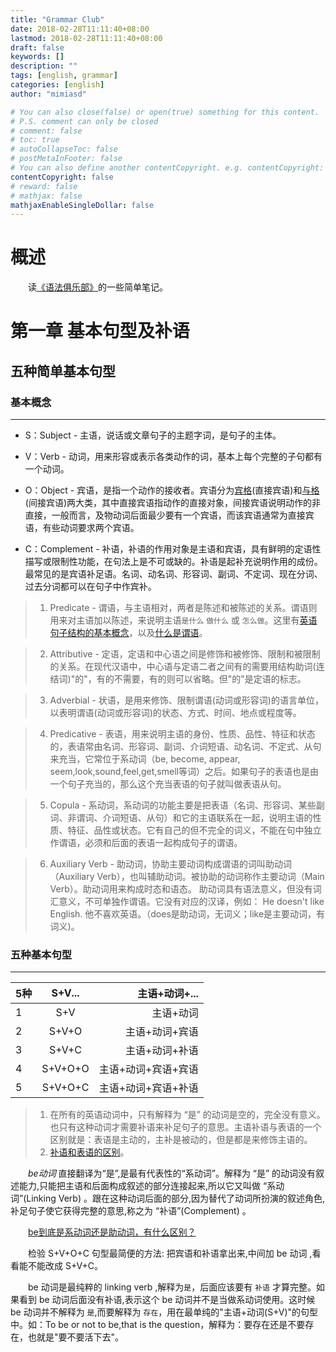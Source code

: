 ```yaml
---
title: "Grammar Club"
date: 2018-02-28T11:11:40+08:00
lastmod: 2018-02-28T11:11:40+08:00
draft: false
keywords: []
description: ""
tags: [english, grammar]
categories: [english]
author: "mimiasd"

# You can also close(false) or open(true) something for this content.
# P.S. comment can only be closed
# comment: false
# toc: true
# autoCollapseToc: false
# postMetaInFooter: false
# You can also define another contentCopyright. e.g. contentCopyright: "This is another copyright."
contentCopyright: false
# reward: false
# mathjax: false
mathjaxEnableSingleDollar: false
---
```


# 概述

　　读[《语法俱乐部》](https://book.douban.com/subject/1014914/)的一些简单笔记。

# 第一章 基本句型及补语

## 五种简单基本句型

### 基本概念
---

- S：Subject - 主语，说话或文章句子的主题字词，是句子的主体。  
  
- V：Verb - 动词，用来形容或表示各类动作的词，基本上每个完整的子句都有一个动词。  
  
- O：Object - 宾语，是指一个动作的接收者。宾语分为[宾格](https://zh.wikipedia.org/wiki/%E5%AE%BE%E6%A0%BC)(直接宾语)和[与格](https://zh.wikipedia.org/wiki/%E4%B8%8E%E6%A0%BC)(间接宾语)两大类，其中直接宾语指动作的直接对象，间接宾语说明动作的非直接，一般而言，及物动词后面最少要有一个宾语，而该宾语通常为直接宾语，有些动词要求两个宾语。

- C：Complement - 补语，补语的作用对象是主语和宾语，具有鲜明的定语性描写或限制性功能，在句法上是不可或缺的。补语是起补充说明作用的成份。最常见的是宾语补足语。名词、动名词、形容词、副词、不定词、现在分词、过去分词都可以在句子中作宾补。

> 1. Predicate - 谓语，与主语相对，两者是陈述和被陈述的关系。谓语则用来对主语加以陈述，来说明主语`是什么` `做什么` 或 `怎么做`。这里有[英语句子结构的基本概念](https://www.zhihu.com/question/55159471/answer/146777336)，以及[什么是谓语](https://www.zhihu.com/question/21942034/answer/27893513)。

> 2. Attributive - 定语，定语和中心语之间是修饰和被修饰、限制和被限制的关系。在现代汉语中，中心语与定语二者之间有的需要用结构助词(连结词)"的"，有的不需要，有的则可以省略。但"的"是定语的标志。  

> 3. Adverbial - 状语，是用来修饰、限制谓语(动词或形容词)的语言单位，以表明谓语(动词或形容词)的状态、方式、时间、地点或程度等。

> 4. Predicative - 表语，用来说明主语的身份、性质、品性、特征和状态的，表语常由名词、形容词、副词、介词短语、动名词、不定式、从句来充当，它常位于系动词（be, become, appear, seem,look,sound,feel,get,smell等词）之后。如果句子的表语也是由一个句子充当的，那么这个充当表语的句子就叫做表语从句。

> 5. Copula - 系动词，系动词的功能主要是把表语（名词、形容词、某些副词、非谓词、介词短语、从句）和它的主语联系在一起，说明主语的性质、特征、品性或状态。它有自己的但不完全的词义，不能在句中独立作谓语，必须和后面的表语一起构成句子的谓语。

> 6. Auxiliary Verb - 助动词，协助主要动词构成谓语的词叫助动词（Auxiliary Verb），也叫辅助动词。被协助的动词称作主要动词（Main Verb）。助动词用来构成时态和语态。 助动词具有语法意义，但没有词汇意义，不可单独作谓语。它没有对应的汉译，例如： He doesn't like English. 他不喜欢英语。（does是助动词，无词义；like是主要动词，有词义)。

### 五种基本句型
---

| 5种           |  S+V...       | 主语+动词+...       |
| :------------ |:-------------:| -------------------:|
| 1             |  S+V          | 主语+动词           |
| 2             |  S+V+O        | 主语+动词+宾语      |
| 3             |  S+V+C        | 主语+动词+补语      |
| 4             |  S+V+O+O      | 主语+动词+宾语+宾语 |
| 5             |  S+V+O+C      | 主语+动词+宾语+补语 |

> 1. 在所有的英语动词中，只有解释为 “是” 的动词是空的，完全没有意义。也只有这种动词才需要补语来补足句子的意思。主语补语与表语的一个区别就是：表语是主动的，主补是被动的，但是都是来修饰主语的。
> 2. [补语和表语的区别](https://www.zhihu.com/question/21258983/answer/184688277)。

　　*be动词* 直接翻译为“是”,是最有代表性的“系动词”。解释为 “是” 的动词没有叙述能力,只能把主语和后面构成叙述的部分连接起来,所以它又叫做 “系动词”(Linking Verb) 。跟在这种动词后面的部分,因为替代了动词所扮演的叙述角色,补足句子使它获得完整的意思,称之为 “补语”(Complement) 。 

　　[be到底是系动词还是助动词，有什么区别？](https://www.zhihu.com/question/21453975/answer/18340180)

　　检验 S+V+O+C 句型最简便的方法: 把宾语和补语拿出来,中间加 be 动词 ,看看能不能改成 S+V+C。

　　be 动词是最纯粹的 linking verb ,解释为`是`，后面应该要有 `补语` 才算完整。如果看到 be 动词后面没有补语,表示这个 be 动词并不是当做系动词使用。这时候 be 动词并不解释为 `是`,而要解释为 `存在`，用在最单纯的"主语+动词(S+V)"的句型中。如：To be or not to be,that is the question，解释为：要存在还是不要存在，也就是"要不要活下去"。
